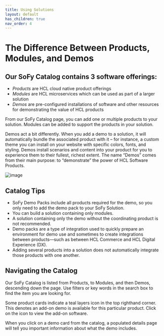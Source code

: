 ```yaml
---
title: Using Solutions
layout: default
has_children: true
nav_order: 4
---
```

# **The Difference Between Products, Modules, and Demos**

## **Our SoFy Catalog contains 3 software offerings:**
   * *Products* are HCL cloud native product offerings 
   * *Modules* are HCL microservices which can be used as part of a larger solution
   * *Demos* are pre-configured installations of software and other resources for demonstrating the value of HCL products

From our SoFy Catalog page, you can add one or multiple products to your solution. Modules can be added to support the products in your solution. 

Demos act a bit differently. When you add a demo to a solution, it will automatically bundle the associated product with it – for instance, a custom theme you can install on your website with specific colors, fonts, and styling. Demos install scenarios and content into your product for you to experience them to their fullest, richest extent. The name “Demos” comes from their main purpose: to “demonstrate” the power of HCL Software Products.

<p align="center">
  
  ![image](https://user-images.githubusercontent.com/83314396/119736192-357da100-be32-11eb-860d-e95be231837c.png)

</p>

## **Catalog Tips**
 * SoFy Demo Packs include all products required for the demo, so you only need to add the demo pack to your SoFy Solution.
 * You can build a solution containing only modules.
 * A solution containing only the demo without the coordinating product is not recommended.
 * Demo packs are a type of integration used to quickly prepare an environment for demo use and sometimes to create integrations between products—such as between HCL Commerce and HCL Digital Experience (DX).
 * Adding several products into a solution does not automatically integrate those products with one another.


## **Navigating the Catalog**
Our SoFy Catalog is listed from Products, to Modules, and then Demos, descending down the page. Use filters or key words in the search box to find the item you are looking for.

Some product cards indicate a teal layers icon in the top righthand corner. This denotes an add-on demo is available for this particular product. Click on the icon to view the add-on software.

When you click on a demo card from the catalog, a populated details page will tell you important information about what the demo includes.
